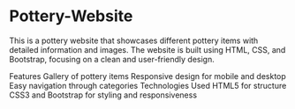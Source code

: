 # Pottery-Website

This is a pottery website that showcases different pottery items with detailed information and images. The website is built using HTML, CSS, and Bootstrap, focusing on a clean and user-friendly design.

Features
Gallery of pottery items
Responsive design for mobile and desktop
Easy navigation through categories
Technologies Used
HTML5 for structure
CSS3 and Bootstrap for styling and responsiveness
